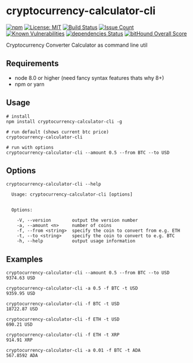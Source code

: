 # cryptocurrency-calculator-cli
[![npm](https://img.shields.io/npm/v/cryptocurrency-calculator-cli.svg)](https://npmjs.com/package/cryptocurrency-calculator-cli)
[![License: MIT](https://img.shields.io/badge/License-MIT-brightgreen.svg)](https://opensource.org/licenses/MIT)
[![Build Status](https://travis-ci.org/madnight/cryptocurrency-calculator-cli.svg?branch=master)](https://travis-ci.org/madnight/cryptocurrency-calculator-cli)
[![Issue Count](https://codeclimate.com/github/madnight/cryptocurrency-calculator-cli/badges/issue_count.svg?maxAge=2592000)](https://codeclimate.com/github/madnight/cryptocurrency-calculator-cli/issues)
[![Known Vulnerabilities](https://snyk.io/test/github/madnight/cryptocurrency-calculator-cli/badge.svg)](https://snyk.io/test/github/madnight/cryptocurrency-calculator-cli)
[![dependencies Status](https://david-dm.org/madnight/cryptocurrency-calculator-cli/status.svg)](https://david-dm.org/madnight/cryptocurrency-calculator-cli)
[![bitHound Overall Score](https://www.bithound.io/github/madnight/cryptocurrency-calculator-cli/badges/score.svg)](https://www.bithound.io/github/madnight/cryptocurrency-calculator-cli)

Cryptocurrency Converter Calculator as command line util

## Requirements
* node 8.0 or higher (need fancy syntax features thats why 8+)
* npm or yarn

## Usage

```
# install
npm install cryptocurrency-calculator-cli -g

# run default (shows current btc price)
cryptocurrency-calculator-cli

# run with options
cryptocurrency-calculator-cli --amount 0.5 --from BTC --to USD
```

## Options

```
cryptocurrency-calculator-cli --help

  Usage: cryptocurrency-calculator-cli [options]


  Options:

    -V, --version        output the version number
    -a, --amount <n>     number of coins
    -f, --from <string>  specify the coin to convert from e.g. ETH
    -t, --to <string>    specify the coin to convert to e.g. BTC
    -h, --help           output usage information
  ```

## Examples

```
cryptocurrency-calculator-cli --amount 0.5 --from BTC --to USD
9374.63 USD

cryptocurrency-calculator-cli -a 0.5 -f BTC -t USD
9359.95 USD

cryptocurrency-calculator-cli -f BTC -t USD
18722.87 USD

cryptocurrency-calculator-cli -f ETH -t USD
690.21 USD

cryptocurrency-calculator-cli -f ETH -t XRP
914.91 XRP

cryptocurrency-calculator-cli -a 0.01 -f BTC -t ADA
567.8592 ADA
  ```
